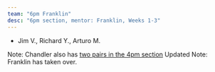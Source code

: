 ```yaml
---
team: "6pm Franklin"
desc: "6pm section, mentor: Franklin, Weeks 1-3"
---
```


* Jim V., Richard Y., Arturo M.


Note: Chandler also has [two pairs in the 4pm section](4pm_Chandler_Laptops)
Updated Note: Franklin has taken over.
